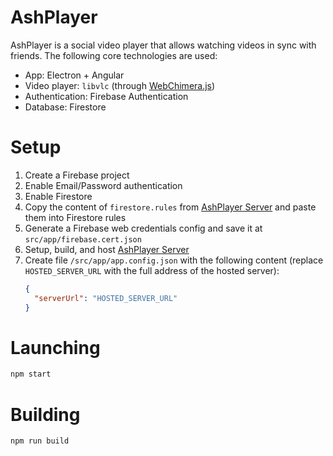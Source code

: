 # AshPlayer

AshPlayer is a social video player that allows watching videos in sync with friends. The following core technologies are used:
  - App: Electron + Angular
  - Video player: `libvlc` (through [WebChimera.js](https://github.com/RSATom/WebChimera.js/))
  - Authentication: Firebase Authentication
  - Database: Firestore

# Setup

  1. Create a Firebase project
  2. Enable Email/Password authentication
  3. Enable Firestore
  4. Copy the content of `firestore.rules` from [AshPlayer Server](https://github.com/ramtinsoltani/ash-player-server/blob/master/firestore.rules) and paste them into Firestore rules
  5. Generate a Firebase web credentials config and save it at `src/app/firebase.cert.json`
  6. Setup, build, and host [AshPlayer Server](https://github.com/ramtinsoltani/ash-player-server)
  7. Create file `/src/app/app.config.json` with the following content (replace `HOSTED_SERVER_URL` with the full address of the hosted server):
      ```json
      {
        "serverUrl": "HOSTED_SERVER_URL"
      }
      ```

# Launching

```bash
npm start
```

# Building

```bash
npm run build
```
